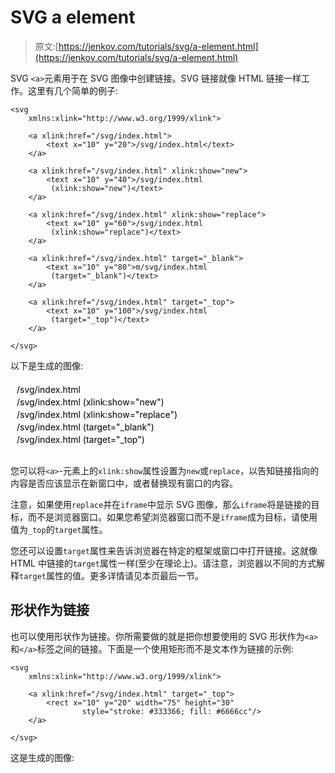 # SVG a element

> 原文:[https://jenkov.com/tutorials/svg/a-element.html](https://jenkov.com/tutorials/svg/a-element.html)

SVG `<a>`元素用于在 SVG 图像中创建链接。SVG 链接就像 HTML 链接一样工作。这里有几个简单的例子:

```
<svg 
    xmlns:xlink="http://www.w3.org/1999/xlink">

    <a xlink:href="/svg/index.html">
        <text x="10" y="20">/svg/index.html</text>
    </a>

    <a xlink:href="/svg/index.html" xlink:show="new">
        <text x="10" y="40">/svg/index.html
         (xlink:show="new")</text>
    </a>

    <a xlink:href="/svg/index.html" xlink:show="replace">
        <text x="10" y="60">/svg/index.html
         (xlink:show="replace")</text>
    </a>

    <a xlink:href="/svg/index.html" target="_blank">
        <text x="10" y="80">m/svg/index.html
         (target="_blank")</text>
    </a>

    <a xlink:href="/svg/index.html" target="_top">
        <text x="10" y="100">/svg/index.html
         (target="_top")</text>
    </a>

</svg>

```

以下是生成的图像:

<svg width="500" height="120"><a xlink:href="/svg/index.html"><text x="10" y="20">/svg/index.html</text></a> <a xlink:href="/svg/index.html" xlink:show="new"><text x="10" y="40">/svg/index.html (xlink:show="new")</text></a> <a xlink:href="/svg/index.html" xlink:show="replace"><text x="10" y="60">/svg/index.html (xlink:show="replace")</text></a> <a xlink:href="/svg/index.html" target="_blank"><text x="10" y="80">/svg/index.html (target="_blank")</text></a> <a xlink:href="/svg/index.html" target="_top"><text x="10" y="100">/svg/index.html (target="_top")</text></a></svg>

您可以将`<a>`-元素上的`xlink:show`属性设置为`new`或`replace`，以告知链接指向的内容是否应该显示在新窗口中，或者替换现有窗口的内容。

注意，如果使用`replace`并在`iframe`中显示 SVG 图像，那么`iframe`将是链接的目标，而不是浏览器窗口。如果您希望浏览器窗口而不是`iframe`成为目标，请使用值为`_top`的`target`属性。

您还可以设置`target`属性来告诉浏览器在特定的框架或窗口中打开链接。这就像 HTML 中链接的`target`属性一样(至少在理论上)。请注意，浏览器以不同的方式解释`target`属性的值。更多详情请见本页最后一节。

## 形状作为链接

也可以使用形状作为链接。你所需要做的就是把你想要使用的 SVG 形状作为`<a>`和`</a>`标签之间的链接。下面是一个使用矩形而不是文本作为链接的示例:

```
<svg 
    xmlns:xlink="http://www.w3.org/1999/xlink">

    <a xlink:href="/svg/index.html" target="_top">
        <rect x="10" y="20" width="75" height="30"
                style="stroke: #333366; fill: #6666cc"/>
    </a>

</svg>

```

这是生成的图像: